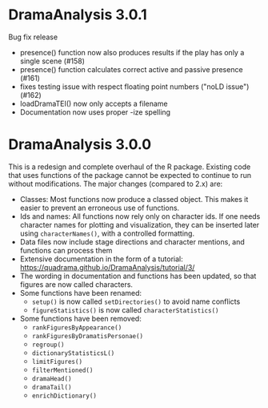 # DramaAnalysis 3.0.1

Bug fix release

- presence() function now also produces results if the play has only a single scene (#158)
- presence() function calculates correct active and passive presence (#161)
- fixes testing issue with respect floating point numbers ("noLD issue") (#162)
- loadDramaTEI() now only accepts a filename
- Documentation now uses proper -ize spelling

# DramaAnalysis 3.0.0

This is a redesign and complete overhaul of the R package. Existing code that uses functions of the package cannot be expected to continue to run without modifications. The major changes (compared to 2.x) are:

- Classes: Most functions now produce a classed object. 
  This makes it easier to prevent an erroneous use of functions.
- Ids and names: All functions now rely only on character ids. If one needs character 
  names for plotting and visualization, they can be inserted later using `characterNames()`, 
  with a controlled formatting.
- Data files now include stage directions and character mentions, and functions can process them
- Extensive documentation in the form of a tutorial: https://quadrama.github.io/DramaAnalysis/tutorial/3/
- The wording in documentation and functions has been updated, so that figures are now called characters.
- Some functions have been renamed:
  - `setup()` is now called `setDirectories()` to avoid name conflicts
  - `figureStatistics()` is now called `characterStatistics()`
- Some functions have been removed:
  - `rankFiguresByAppearance()`
  - `rankFiguresByDramatisPersonae()`
  - `regroup()`
  - `dictionaryStatisticsL()`
  - `limitFigures()`
  - `filterMentioned()`
  - `dramaHead()`
  - `dramaTail()`
  - `enrichDictionary()`